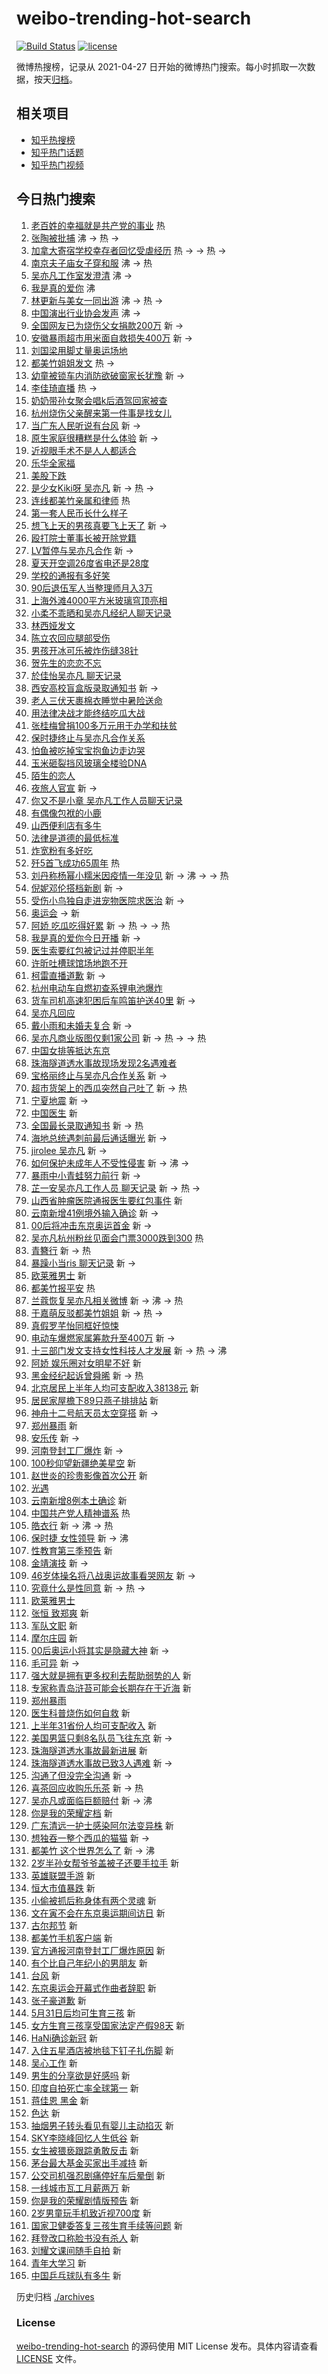# weibo-trending-hot-search

[![Build Status](https://github.com/justjavac/weibo-trending-hot-search/workflows/ci/badge.svg?branch=master)](https://github.com/justjavac/weibo-trending-hot-search/actions)
[![license](https://img.shields.io/github/license/justjavac/weibo-trending-hot-search)](https://github.com/justjavac/weibo-trending-hot-search/blob/master/LICENSE)

微博热搜榜，记录从 2021-04-27 日开始的微博热门搜索。每小时抓取一次数据，按天[归档](./archives)。

## 相关项目

- [知乎热搜榜](https://github.com/justjavac/zhihu-trending-top-search)
- [知乎热门话题](https://github.com/justjavac/zhihu-trending-hot-questions)
- [知乎热门视频](https://github.com/justjavac/zhihu-trending-hot-video)

## 今日热门搜索

<!-- BEGIN -->
<!-- 最后更新时间 Tue Jul 20 2021 12:24:07 GMT+0800 (China Standard Time) -->

1. [老百姓的幸福就是共产党的事业](https://s.weibo.com//weibo?q=%23%E8%80%81%E7%99%BE%E5%A7%93%E7%9A%84%E5%B9%B8%E7%A6%8F%E5%B0%B1%E6%98%AF%E5%85%B1%E4%BA%A7%E5%85%9A%E7%9A%84%E4%BA%8B%E4%B8%9A%23&Refer=new_time)
   热
1. [张陶被批捕](https://s.weibo.com//weibo?q=%23%E5%BC%A0%E9%99%B6%E8%A2%AB%E6%89%B9%E6%8D%95%23&Refer=top)
   沸 -> 热 ->
1. [加拿大寄宿学校幸存者回忆受虐经历](https://s.weibo.com//weibo?q=%23%E5%8A%A0%E6%8B%BF%E5%A4%A7%E5%AF%84%E5%AE%BF%E5%AD%A6%E6%A0%A1%E5%B9%B8%E5%AD%98%E8%80%85%E5%9B%9E%E5%BF%86%E5%8F%97%E8%99%90%E7%BB%8F%E5%8E%86%23&Refer=top)
   热 -> -> 热 ->
1. [南京夫子庙女子穿和服](https://s.weibo.com//weibo?q=%23%E5%8D%97%E4%BA%AC%E5%A4%AB%E5%AD%90%E5%BA%99%E5%A5%B3%E5%AD%90%E7%A9%BF%E5%92%8C%E6%9C%8D%23&Refer=top)
   沸 -> 热
1. [吴亦凡工作室发澄清](https://s.weibo.com//weibo?q=%23%E5%90%B4%E4%BA%A6%E5%87%A1%E5%B7%A5%E4%BD%9C%E5%AE%A4%E5%8F%91%E6%BE%84%E6%B8%85%23&Refer=top)
   沸 ->
1. [我是真的爱你](https://s.weibo.com//weibo?q=%23%E6%88%91%E6%98%AF%E7%9C%9F%E7%9A%84%E7%88%B1%E4%BD%A0%23&Refer=top)
   沸
1. [林更新与美女一同出游](https://s.weibo.com//weibo?q=%23%E6%9E%97%E6%9B%B4%E6%96%B0%E4%B8%8E%E7%BE%8E%E5%A5%B3%E4%B8%80%E5%90%8C%E5%87%BA%E6%B8%B8%23&Refer=top)
   沸 -> 热 ->
1. [中国演出行业协会发声](https://s.weibo.com//weibo?q=%23%E4%B8%AD%E5%9B%BD%E6%BC%94%E5%87%BA%E8%A1%8C%E4%B8%9A%E5%8D%8F%E4%BC%9A%E5%8F%91%E5%A3%B0%23&Refer=top)
   沸 ->
1. [全国网友已为烧伤父女捐款200万](https://s.weibo.com//weibo?q=%23%E5%85%A8%E5%9B%BD%E7%BD%91%E5%8F%8B%E5%B7%B2%E4%B8%BA%E7%83%A7%E4%BC%A4%E7%88%B6%E5%A5%B3%E6%8D%90%E6%AC%BE200%E4%B8%87%23&Refer=top)
   新 ->
1. [安徽暴雨超市用米面自救损失400万](https://s.weibo.com//weibo?q=%23%E5%AE%89%E5%BE%BD%E6%9A%B4%E9%9B%A8%E8%B6%85%E5%B8%82%E7%94%A8%E7%B1%B3%E9%9D%A2%E8%87%AA%E6%95%91%E6%8D%9F%E5%A4%B1400%E4%B8%87%23&Refer=top)
   新 ->
1. [刘国梁用脚丈量奥运场地](https://s.weibo.com//weibo?q=%23%E5%88%98%E5%9B%BD%E6%A2%81%E7%94%A8%E8%84%9A%E4%B8%88%E9%87%8F%E5%A5%A5%E8%BF%90%E5%9C%BA%E5%9C%B0%23&Refer=top)
1. [都美竹姐姐发文](https://s.weibo.com//weibo?q=%23%E9%83%BD%E7%BE%8E%E7%AB%B9%E5%A7%90%E5%A7%90%E5%8F%91%E6%96%87%23&Refer=top)
   热 ->
1. [幼童被锁车内消防欲破窗家长犹豫](https://s.weibo.com//weibo?q=%23%E5%B9%BC%E7%AB%A5%E8%A2%AB%E9%94%81%E8%BD%A6%E5%86%85%E6%B6%88%E9%98%B2%E6%AC%B2%E7%A0%B4%E7%AA%97%E5%AE%B6%E9%95%BF%E7%8A%B9%E8%B1%AB%23&Refer=top)
   新 ->
1. [李佳琦直播](https://s.weibo.com//weibo?q=%E6%9D%8E%E4%BD%B3%E7%90%A6%E7%9B%B4%E6%92%AD&Refer=top)
   热 ->
1. [奶奶带孙女聚会唱k后酒驾回家被查](https://s.weibo.com//weibo?q=%23%E5%A5%B6%E5%A5%B6%E5%B8%A6%E5%AD%99%E5%A5%B3%E8%81%9A%E4%BC%9A%E5%94%B1k%E5%90%8E%E9%85%92%E9%A9%BE%E5%9B%9E%E5%AE%B6%E8%A2%AB%E6%9F%A5%23&Refer=top)
1. [杭州烧伤父亲醒来第一件事是找女儿](https://s.weibo.com//weibo?q=%23%E6%9D%AD%E5%B7%9E%E7%83%A7%E4%BC%A4%E7%88%B6%E4%BA%B2%E9%86%92%E6%9D%A5%E7%AC%AC%E4%B8%80%E4%BB%B6%E4%BA%8B%E6%98%AF%E6%89%BE%E5%A5%B3%E5%84%BF%23&Refer=top)
1. [当广东人民听说有台风](https://s.weibo.com//weibo?q=%23%E5%BD%93%E5%B9%BF%E4%B8%9C%E4%BA%BA%E6%B0%91%E5%90%AC%E8%AF%B4%E6%9C%89%E5%8F%B0%E9%A3%8E%23&Refer=top)
   新 ->
1. [原生家庭很糟糕是什么体验](https://s.weibo.com//weibo?q=%23%E5%8E%9F%E7%94%9F%E5%AE%B6%E5%BA%AD%E5%BE%88%E7%B3%9F%E7%B3%95%E6%98%AF%E4%BB%80%E4%B9%88%E4%BD%93%E9%AA%8C%23&Refer=top)
   新 ->
1. [近视眼手术不是人人都适合](https://s.weibo.com//weibo?q=%23%E8%BF%91%E8%A7%86%E7%9C%BC%E6%89%8B%E6%9C%AF%E4%B8%8D%E6%98%AF%E4%BA%BA%E4%BA%BA%E9%83%BD%E9%80%82%E5%90%88%23&Refer=top)
1. [乐华全家福](https://s.weibo.com//weibo?q=%23%E4%B9%90%E5%8D%8E%E5%85%A8%E5%AE%B6%E7%A6%8F%23&Refer=top)
1. [美股下跌](https://s.weibo.com//weibo?q=%E7%BE%8E%E8%82%A1%E4%B8%8B%E8%B7%8C&Refer=top)
1. [是少女Kiki呀 吴亦凡](https://s.weibo.com//weibo?q=%E6%98%AF%E5%B0%91%E5%A5%B3Kiki%E5%91%80%20%E5%90%B4%E4%BA%A6%E5%87%A1&Refer=top)
   新 -> 热 ->
1. [连线都美竹亲属和律师](https://s.weibo.com//weibo?q=%23%E8%BF%9E%E7%BA%BF%E9%83%BD%E7%BE%8E%E7%AB%B9%E4%BA%B2%E5%B1%9E%E5%92%8C%E5%BE%8B%E5%B8%88%23&Refer=top)
   热
1. [第一套人民币长什么样子](https://s.weibo.com//weibo?q=%23%E7%AC%AC%E4%B8%80%E5%A5%97%E4%BA%BA%E6%B0%91%E5%B8%81%E9%95%BF%E4%BB%80%E4%B9%88%E6%A0%B7%E5%AD%90%23&Refer=top)
1. [想飞上天的男孩真要飞上天了](https://s.weibo.com//weibo?q=%23%E6%83%B3%E9%A3%9E%E4%B8%8A%E5%A4%A9%E7%9A%84%E7%94%B7%E5%AD%A9%E7%9C%9F%E8%A6%81%E9%A3%9E%E4%B8%8A%E5%A4%A9%E4%BA%86%23&Refer=top)
   新 ->
1. [殴打院士董事长被开除党籍](https://s.weibo.com//weibo?q=%23%E6%AE%B4%E6%89%93%E9%99%A2%E5%A3%AB%E8%91%A3%E4%BA%8B%E9%95%BF%E8%A2%AB%E5%BC%80%E9%99%A4%E5%85%9A%E7%B1%8D%23&Refer=top)
1. [LV暂停与吴亦凡合作](https://s.weibo.com//weibo?q=%23LV%E6%9A%82%E5%81%9C%E4%B8%8E%E5%90%B4%E4%BA%A6%E5%87%A1%E5%90%88%E4%BD%9C%23&Refer=top)
   新 ->
1. [夏天开空调26度省电还是28度](https://s.weibo.com//weibo?q=%23%E5%A4%8F%E5%A4%A9%E5%BC%80%E7%A9%BA%E8%B0%8326%E5%BA%A6%E7%9C%81%E7%94%B5%E8%BF%98%E6%98%AF28%E5%BA%A6%23&Refer=top)
1. [学校的通报有多好笑](https://s.weibo.com//weibo?q=%23%E5%AD%A6%E6%A0%A1%E7%9A%84%E9%80%9A%E6%8A%A5%E6%9C%89%E5%A4%9A%E5%A5%BD%E7%AC%91%23&Refer=top)
1. [90后退伍军人当整理师月入3万](https://s.weibo.com//weibo?q=%2390%E5%90%8E%E9%80%80%E4%BC%8D%E5%86%9B%E4%BA%BA%E5%BD%93%E6%95%B4%E7%90%86%E5%B8%88%E6%9C%88%E5%85%A53%E4%B8%87%23&Refer=top)
1. [上海外滩4000平方米玻璃穹顶亮相](https://s.weibo.com//weibo?q=%23%E4%B8%8A%E6%B5%B7%E5%A4%96%E6%BB%A94000%E5%B9%B3%E6%96%B9%E7%B1%B3%E7%8E%BB%E7%92%83%E7%A9%B9%E9%A1%B6%E4%BA%AE%E7%9B%B8%23&Refer=top)
1. [小柔不乖晒和吴亦凡经纪人聊天记录](https://s.weibo.com//weibo?q=%23%E5%B0%8F%E6%9F%94%E4%B8%8D%E4%B9%96%E6%99%92%E5%92%8C%E5%90%B4%E4%BA%A6%E5%87%A1%E7%BB%8F%E7%BA%AA%E4%BA%BA%E8%81%8A%E5%A4%A9%E8%AE%B0%E5%BD%95%23&Refer=top)
1. [林西娅发文](https://s.weibo.com//weibo?q=%23%E6%9E%97%E8%A5%BF%E5%A8%85%E5%8F%91%E6%96%87%23&Refer=top)
1. [陈立农回应腿部受伤](https://s.weibo.com//weibo?q=%23%E9%99%88%E7%AB%8B%E5%86%9C%E5%9B%9E%E5%BA%94%E8%85%BF%E9%83%A8%E5%8F%97%E4%BC%A4%23&Refer=top)
1. [男孩开冰可乐被炸伤缝38针](https://s.weibo.com//weibo?q=%23%E7%94%B7%E5%AD%A9%E5%BC%80%E5%86%B0%E5%8F%AF%E4%B9%90%E8%A2%AB%E7%82%B8%E4%BC%A4%E7%BC%9D38%E9%92%88%23&Refer=top)
1. [贺先生的恋恋不忘](https://s.weibo.com//weibo?q=%E8%B4%BA%E5%85%88%E7%94%9F%E7%9A%84%E6%81%8B%E6%81%8B%E4%B8%8D%E5%BF%98&Refer=top)
1. [於佳怡吴亦凡 聊天记录](https://s.weibo.com//weibo?q=%E6%96%BC%E4%BD%B3%E6%80%A1%E5%90%B4%E4%BA%A6%E5%87%A1%20%E8%81%8A%E5%A4%A9%E8%AE%B0%E5%BD%95&Refer=top)
1. [西安高校盲盒版录取通知书](https://s.weibo.com//weibo?q=%23%E8%A5%BF%E5%AE%89%E9%AB%98%E6%A0%A1%E7%9B%B2%E7%9B%92%E7%89%88%E5%BD%95%E5%8F%96%E9%80%9A%E7%9F%A5%E4%B9%A6%23&Refer=top)
   新 ->
1. [老人三伏天裹棉衣睡觉中暑险送命](https://s.weibo.com//weibo?q=%23%E8%80%81%E4%BA%BA%E4%B8%89%E4%BC%8F%E5%A4%A9%E8%A3%B9%E6%A3%89%E8%A1%A3%E7%9D%A1%E8%A7%89%E4%B8%AD%E6%9A%91%E9%99%A9%E9%80%81%E5%91%BD%23&Refer=top)
1. [用法律决战才能终结吃瓜大战](https://s.weibo.com//weibo?q=%23%E7%94%A8%E6%B3%95%E5%BE%8B%E5%86%B3%E6%88%98%E6%89%8D%E8%83%BD%E7%BB%88%E7%BB%93%E5%90%83%E7%93%9C%E5%A4%A7%E6%88%98%23&Refer=top)
1. [张桂梅曾捐100多万元用于办学和扶贫](https://s.weibo.com//weibo?q=%23%E5%BC%A0%E6%A1%82%E6%A2%85%E6%9B%BE%E6%8D%90100%E5%A4%9A%E4%B8%87%E5%85%83%E7%94%A8%E4%BA%8E%E5%8A%9E%E5%AD%A6%E5%92%8C%E6%89%B6%E8%B4%AB%23&Refer=top)
1. [保时捷终止与吴亦凡合作关系](https://s.weibo.com//weibo?q=%23%E4%BF%9D%E6%97%B6%E6%8D%B7%E7%BB%88%E6%AD%A2%E4%B8%8E%E5%90%B4%E4%BA%A6%E5%87%A1%E5%90%88%E4%BD%9C%E5%85%B3%E7%B3%BB%23&Refer=top)
1. [怕鱼被吃掉宝宝抱鱼边走边哭](https://s.weibo.com//weibo?q=%23%E6%80%95%E9%B1%BC%E8%A2%AB%E5%90%83%E6%8E%89%E5%AE%9D%E5%AE%9D%E6%8A%B1%E9%B1%BC%E8%BE%B9%E8%B5%B0%E8%BE%B9%E5%93%AD%23&Refer=top)
1. [玉米砸裂挡风玻璃全楼验DNA](https://s.weibo.com//weibo?q=%23%E7%8E%89%E7%B1%B3%E7%A0%B8%E8%A3%82%E6%8C%A1%E9%A3%8E%E7%8E%BB%E7%92%83%E5%85%A8%E6%A5%BC%E9%AA%8CDNA%23&Refer=top)
1. [陌生的恋人](https://s.weibo.com//weibo?q=%E9%99%8C%E7%94%9F%E7%9A%84%E6%81%8B%E4%BA%BA&Refer=top)
1. [夜旅人官宣](https://s.weibo.com//weibo?q=%23%E5%A4%9C%E6%97%85%E4%BA%BA%E5%AE%98%E5%AE%A3%23&Refer=top)
   新 ->
1. [你又不是小章
   吴亦凡工作人员聊天记录](https://s.weibo.com//weibo?q=%E4%BD%A0%E5%8F%88%E4%B8%8D%E6%98%AF%E5%B0%8F%E7%AB%A0%20%E5%90%B4%E4%BA%A6%E5%87%A1%E5%B7%A5%E4%BD%9C%E4%BA%BA%E5%91%98%E8%81%8A%E5%A4%A9%E8%AE%B0%E5%BD%95&Refer=top)
1. [有偶像包袱的小鹿](https://s.weibo.com//weibo?q=%23%E6%9C%89%E5%81%B6%E5%83%8F%E5%8C%85%E8%A2%B1%E7%9A%84%E5%B0%8F%E9%B9%BF%23&Refer=top)
1. [山西便利店有多牛](https://s.weibo.com//weibo?q=%23%E5%B1%B1%E8%A5%BF%E4%BE%BF%E5%88%A9%E5%BA%97%E6%9C%89%E5%A4%9A%E7%89%9B%23&Refer=top)
1. [法律是道德的最低标准](https://s.weibo.com//weibo?q=%23%E6%B3%95%E5%BE%8B%E6%98%AF%E9%81%93%E5%BE%B7%E7%9A%84%E6%9C%80%E4%BD%8E%E6%A0%87%E5%87%86%23&Refer=top)
1. [炸宽粉有多好吃](https://s.weibo.com//weibo?q=%23%E7%82%B8%E5%AE%BD%E7%B2%89%E6%9C%89%E5%A4%9A%E5%A5%BD%E5%90%83%23&Refer=top)
1. [歼5首飞成功65周年](https://s.weibo.com//weibo?q=%23%E6%AD%BC5%E9%A6%96%E9%A3%9E%E6%88%90%E5%8A%9F65%E5%91%A8%E5%B9%B4%23&Refer=new_time)
   热
1. [刘丹称杨幂小糯米因疫情一年没见](https://s.weibo.com//weibo?q=%23%E5%88%98%E4%B8%B9%E7%A7%B0%E6%9D%A8%E5%B9%82%E5%B0%8F%E7%B3%AF%E7%B1%B3%E5%9B%A0%E7%96%AB%E6%83%85%E4%B8%80%E5%B9%B4%E6%B2%A1%E8%A7%81%23&Refer=top)
   新 -> 沸 -> -> 热
1. [倪妮邓伦搭档新剧](https://s.weibo.com//weibo?q=%23%E5%80%AA%E5%A6%AE%E9%82%93%E4%BC%A6%E6%90%AD%E6%A1%A3%E6%96%B0%E5%89%A7%23&Refer=top)
   新 ->
1. [受伤小鸟独自走进宠物医院求医治](https://s.weibo.com//weibo?q=%23%E5%8F%97%E4%BC%A4%E5%B0%8F%E9%B8%9F%E7%8B%AC%E8%87%AA%E8%B5%B0%E8%BF%9B%E5%AE%A0%E7%89%A9%E5%8C%BB%E9%99%A2%E6%B1%82%E5%8C%BB%E6%B2%BB%23&Refer=top)
   新 ->
1. [奥运会](https://s.weibo.com//weibo?q=%E5%A5%A5%E8%BF%90%E4%BC%9A&Refer=top) ->
   新
1. [阿娇 吃瓜吃得好累](https://s.weibo.com//weibo?q=%E9%98%BF%E5%A8%87%20%E5%90%83%E7%93%9C%E5%90%83%E5%BE%97%E5%A5%BD%E7%B4%AF&Refer=top)
   新 -> 热 -> -> 热
1. [我是真的爱你今日开播](https://s.weibo.com//weibo?q=%23%E6%88%91%E6%98%AF%E7%9C%9F%E7%9A%84%E7%88%B1%E4%BD%A0%E4%BB%8A%E6%97%A5%E5%BC%80%E6%92%AD%23&Refer=top)
   新 ->
1. [医生索要红包被记过并停职半年](https://s.weibo.com//weibo?q=%23%E5%8C%BB%E7%94%9F%E7%B4%A2%E8%A6%81%E7%BA%A2%E5%8C%85%E8%A2%AB%E8%AE%B0%E8%BF%87%E5%B9%B6%E5%81%9C%E8%81%8C%E5%8D%8A%E5%B9%B4%23&Refer=top)
1. [许昕吐槽球馆场地跑不开](https://s.weibo.com//weibo?q=%23%E8%AE%B8%E6%98%95%E5%90%90%E6%A7%BD%E7%90%83%E9%A6%86%E5%9C%BA%E5%9C%B0%E8%B7%91%E4%B8%8D%E5%BC%80%23&Refer=top)
1. [柯雷直播道歉](https://s.weibo.com//weibo?q=%23%E6%9F%AF%E9%9B%B7%E7%9B%B4%E6%92%AD%E9%81%93%E6%AD%89%23&Refer=top)
   新 ->
1. [杭州电动车自燃初查系锂电池爆炸](https://s.weibo.com//weibo?q=%23%E6%9D%AD%E5%B7%9E%E7%94%B5%E5%8A%A8%E8%BD%A6%E8%87%AA%E7%87%83%E5%88%9D%E6%9F%A5%E7%B3%BB%E9%94%82%E7%94%B5%E6%B1%A0%E7%88%86%E7%82%B8%23&Refer=top)
1. [货车司机高速犯困后车鸣笛护送40里](https://s.weibo.com//weibo?q=%23%E8%B4%A7%E8%BD%A6%E5%8F%B8%E6%9C%BA%E9%AB%98%E9%80%9F%E7%8A%AF%E5%9B%B0%E5%90%8E%E8%BD%A6%E9%B8%A3%E7%AC%9B%E6%8A%A4%E9%80%8140%E9%87%8C%23&Refer=top)
   新 ->
1. [吴亦凡回应](https://s.weibo.com//weibo?q=%23%E5%90%B4%E4%BA%A6%E5%87%A1%E5%9B%9E%E5%BA%94%23&Refer=top)
1. [戴小雨和未婚夫复合](https://s.weibo.com//weibo?q=%23%E6%88%B4%E5%B0%8F%E9%9B%A8%E5%92%8C%E6%9C%AA%E5%A9%9A%E5%A4%AB%E5%A4%8D%E5%90%88%23&Refer=top)
   新 ->
1. [吴亦凡商业版图仅剩1家公司](https://s.weibo.com//weibo?q=%23%E5%90%B4%E4%BA%A6%E5%87%A1%E5%95%86%E4%B8%9A%E7%89%88%E5%9B%BE%E4%BB%85%E5%89%A91%E5%AE%B6%E5%85%AC%E5%8F%B8%23&Refer=top)
   新 -> 热 -> -> 热
1. [中国女排等抵达东京](https://s.weibo.com//weibo?q=%23%E4%B8%AD%E5%9B%BD%E5%A5%B3%E6%8E%92%E7%AD%89%E6%8A%B5%E8%BE%BE%E4%B8%9C%E4%BA%AC%23&Refer=top)
1. [珠海隧道透水事故现场发现2名遇难者](https://s.weibo.com//weibo?q=%23%E7%8F%A0%E6%B5%B7%E9%9A%A7%E9%81%93%E9%80%8F%E6%B0%B4%E4%BA%8B%E6%95%85%E7%8E%B0%E5%9C%BA%E5%8F%91%E7%8E%B02%E5%90%8D%E9%81%87%E9%9A%BE%E8%80%85%23&Refer=top)
1. [宝格丽终止与吴亦凡合作关系](https://s.weibo.com//weibo?q=%23%E5%AE%9D%E6%A0%BC%E4%B8%BD%E7%BB%88%E6%AD%A2%E4%B8%8E%E5%90%B4%E4%BA%A6%E5%87%A1%E5%90%88%E4%BD%9C%E5%85%B3%E7%B3%BB%23&Refer=top)
   新 ->
1. [超市货架上的西瓜突然自己吐了](https://s.weibo.com//weibo?q=%23%E8%B6%85%E5%B8%82%E8%B4%A7%E6%9E%B6%E4%B8%8A%E7%9A%84%E8%A5%BF%E7%93%9C%E7%AA%81%E7%84%B6%E8%87%AA%E5%B7%B1%E5%90%90%E4%BA%86%23&Refer=top)
   新 -> 热
1. [宁夏地震](https://s.weibo.com//weibo?q=%E5%AE%81%E5%A4%8F%E5%9C%B0%E9%9C%87&Refer=top)
   新 ->
1. [中国医生](https://s.weibo.com//weibo?q=%E4%B8%AD%E5%9B%BD%E5%8C%BB%E7%94%9F&Refer=top)
   新
1. [全国最长录取通知书](https://s.weibo.com//weibo?q=%23%E5%85%A8%E5%9B%BD%E6%9C%80%E9%95%BF%E5%BD%95%E5%8F%96%E9%80%9A%E7%9F%A5%E4%B9%A6%23&Refer=top)
   新 -> 热
1. [海地总统遇刺前最后通话曝光](https://s.weibo.com//weibo?q=%23%E6%B5%B7%E5%9C%B0%E6%80%BB%E7%BB%9F%E9%81%87%E5%88%BA%E5%89%8D%E6%9C%80%E5%90%8E%E9%80%9A%E8%AF%9D%E6%9B%9D%E5%85%89%23&Refer=top)
   新 ->
1. [jirolee 吴亦凡](https://s.weibo.com//weibo?q=jirolee%20%E5%90%B4%E4%BA%A6%E5%87%A1&Refer=top)
   新 ->
1. [如何保护未成年人不受性侵害](https://s.weibo.com//weibo?q=%23%E5%A6%82%E4%BD%95%E4%BF%9D%E6%8A%A4%E6%9C%AA%E6%88%90%E5%B9%B4%E4%BA%BA%E4%B8%8D%E5%8F%97%E6%80%A7%E4%BE%B5%E5%AE%B3%23&Refer=top)
   新 -> 沸 ->
1. [暴雨中小青蛙努力前行](https://s.weibo.com//weibo?q=%23%E6%9A%B4%E9%9B%A8%E4%B8%AD%E5%B0%8F%E9%9D%92%E8%9B%99%E5%8A%AA%E5%8A%9B%E5%89%8D%E8%A1%8C%23&Refer=top)
   新 ->
1. [芷一安吴亦凡工作人员
   聊天记录](https://s.weibo.com//weibo?q=%E8%8A%B7%E4%B8%80%E5%AE%89%E5%90%B4%E4%BA%A6%E5%87%A1%E5%B7%A5%E4%BD%9C%E4%BA%BA%E5%91%98%20%E8%81%8A%E5%A4%A9%E8%AE%B0%E5%BD%95&Refer=top)
   新 -> 热 ->
1. [山西省肿瘤医院通报医生要红包事件](https://s.weibo.com//weibo?q=%23%E5%B1%B1%E8%A5%BF%E7%9C%81%E8%82%BF%E7%98%A4%E5%8C%BB%E9%99%A2%E9%80%9A%E6%8A%A5%E5%8C%BB%E7%94%9F%E8%A6%81%E7%BA%A2%E5%8C%85%E4%BA%8B%E4%BB%B6%23&Refer=top)
   新
1. [云南新增41例境外输入确诊](https://s.weibo.com//weibo?q=%23%E4%BA%91%E5%8D%97%E6%96%B0%E5%A2%9E41%E4%BE%8B%E5%A2%83%E5%A4%96%E8%BE%93%E5%85%A5%E7%A1%AE%E8%AF%8A%23&Refer=top)
   新 ->
1. [00后将冲击东京奥运首金](https://s.weibo.com//weibo?q=%2300%E5%90%8E%E5%B0%86%E5%86%B2%E5%87%BB%E4%B8%9C%E4%BA%AC%E5%A5%A5%E8%BF%90%E9%A6%96%E9%87%91%23&Refer=top)
   新 ->
1. [吴亦凡杭州粉丝见面会门票3000跌到300](https://s.weibo.com//weibo?q=%23%E5%90%B4%E4%BA%A6%E5%87%A1%E6%9D%AD%E5%B7%9E%E7%B2%89%E4%B8%9D%E8%A7%81%E9%9D%A2%E4%BC%9A%E9%97%A8%E7%A5%A83000%E8%B7%8C%E5%88%B0300%23&Refer=top)
   热
1. [青簪行](https://s.weibo.com//weibo?q=%E9%9D%92%E7%B0%AA%E8%A1%8C&Refer=top) 新
   -> 热
1. [暴躁小当ris 聊天记录](https://s.weibo.com//weibo?q=%E6%9A%B4%E8%BA%81%E5%B0%8F%E5%BD%93ris%20%E8%81%8A%E5%A4%A9%E8%AE%B0%E5%BD%95&Refer=top)
   新 ->
1. [欧莱雅男士](https://s.weibo.com//weibo?q=%E6%AC%A7%E8%8E%B1%E9%9B%85%E7%94%B7%E5%A3%AB&Refer=top)
   新
1. [都美竹报平安](https://s.weibo.com//weibo?q=%23%E9%83%BD%E7%BE%8E%E7%AB%B9%E6%8A%A5%E5%B9%B3%E5%AE%89%23&Refer=top)
   热
1. [兰蔻恢复吴亦凡相关微博](https://s.weibo.com//weibo?q=%23%E5%85%B0%E8%94%BB%E6%81%A2%E5%A4%8D%E5%90%B4%E4%BA%A6%E5%87%A1%E7%9B%B8%E5%85%B3%E5%BE%AE%E5%8D%9A%23&Refer=top)
   新 -> 沸 -> 热
1. [于嘉萌反驳都美竹姐姐](https://s.weibo.com//weibo?q=%23%E4%BA%8E%E5%98%89%E8%90%8C%E5%8F%8D%E9%A9%B3%E9%83%BD%E7%BE%8E%E7%AB%B9%E5%A7%90%E5%A7%90%23&Refer=top)
   新 -> 热 ->
1. [真假罗芊怡同框好惊悚](https://s.weibo.com//weibo?q=%23%E7%9C%9F%E5%81%87%E7%BD%97%E8%8A%8A%E6%80%A1%E5%90%8C%E6%A1%86%E5%A5%BD%E6%83%8A%E6%82%9A%23&Refer=top)
1. [电动车爆燃家属筹款升至400万](https://s.weibo.com//weibo?q=%23%E7%94%B5%E5%8A%A8%E8%BD%A6%E7%88%86%E7%87%83%E5%AE%B6%E5%B1%9E%E7%AD%B9%E6%AC%BE%E5%8D%87%E8%87%B3400%E4%B8%87%23&Refer=top)
   新 ->
1. [十三部门发文支持女性科技人才发展](https://s.weibo.com//weibo?q=%23%E5%8D%81%E4%B8%89%E9%83%A8%E9%97%A8%E5%8F%91%E6%96%87%E6%94%AF%E6%8C%81%E5%A5%B3%E6%80%A7%E7%A7%91%E6%8A%80%E4%BA%BA%E6%89%8D%E5%8F%91%E5%B1%95%23&Refer=top)
   新 -> 热 -> 沸
1. [阿娇 娱乐圈对女明星不好](https://s.weibo.com//weibo?q=%E9%98%BF%E5%A8%87%20%E5%A8%B1%E4%B9%90%E5%9C%88%E5%AF%B9%E5%A5%B3%E6%98%8E%E6%98%9F%E4%B8%8D%E5%A5%BD&Refer=top)
   新
1. [黑金经纪起诉曾舜晞](https://s.weibo.com//weibo?q=%23%E9%BB%91%E9%87%91%E7%BB%8F%E7%BA%AA%E8%B5%B7%E8%AF%89%E6%9B%BE%E8%88%9C%E6%99%9E%23&Refer=top)
   新 -> 热
1. [北京居民上半年人均可支配收入38138元](https://s.weibo.com//weibo?q=%23%E5%8C%97%E4%BA%AC%E5%B1%85%E6%B0%91%E4%B8%8A%E5%8D%8A%E5%B9%B4%E4%BA%BA%E5%9D%87%E5%8F%AF%E6%94%AF%E9%85%8D%E6%94%B6%E5%85%A538138%E5%85%83%23&Refer=top)
   新
1. [居民家屋檐下89只燕子排排站](https://s.weibo.com//weibo?q=%23%E5%B1%85%E6%B0%91%E5%AE%B6%E5%B1%8B%E6%AA%90%E4%B8%8B89%E5%8F%AA%E7%87%95%E5%AD%90%E6%8E%92%E6%8E%92%E7%AB%99%23&Refer=top)
   新
1. [神舟十二号航天员太空穿搭](https://s.weibo.com//weibo?q=%23%E7%A5%9E%E8%88%9F%E5%8D%81%E4%BA%8C%E5%8F%B7%E8%88%AA%E5%A4%A9%E5%91%98%E5%A4%AA%E7%A9%BA%E7%A9%BF%E6%90%AD%23&Refer=top)
   新 ->
1. [郑州暴雨](https://s.weibo.com//weibo?q=%E9%83%91%E5%B7%9E%E6%9A%B4%E9%9B%A8&Refer=top)
   新
1. [安乐传](https://s.weibo.com//weibo?q=%E5%AE%89%E4%B9%90%E4%BC%A0&Refer=top) 新
   ->
1. [河南登封工厂爆炸](https://s.weibo.com//weibo?q=%23%E6%B2%B3%E5%8D%97%E7%99%BB%E5%B0%81%E5%B7%A5%E5%8E%82%E7%88%86%E7%82%B8%23&Refer=top)
   新 ->
1. [100秒仰望新疆绝美星空](https://s.weibo.com//weibo?q=%23100%E7%A7%92%E4%BB%B0%E6%9C%9B%E6%96%B0%E7%96%86%E7%BB%9D%E7%BE%8E%E6%98%9F%E7%A9%BA%23&Refer=top)
   新
1. [赵世炎的珍贵影像首次公开](https://s.weibo.com//weibo?q=%23%E8%B5%B5%E4%B8%96%E7%82%8E%E7%9A%84%E7%8F%8D%E8%B4%B5%E5%BD%B1%E5%83%8F%E9%A6%96%E6%AC%A1%E5%85%AC%E5%BC%80%23&Refer=top)
   新
1. [光遇](https://s.weibo.com//weibo?q=%E5%85%89%E9%81%87&Refer=top)
1. [云南新增8例本土确诊](https://s.weibo.com//weibo?q=%23%E4%BA%91%E5%8D%97%E6%96%B0%E5%A2%9E8%E4%BE%8B%E6%9C%AC%E5%9C%9F%E7%A1%AE%E8%AF%8A%23&Refer=top)
   新
1. [中国共产党人精神谱系](https://s.weibo.com//weibo?q=%23%E4%B8%AD%E5%9B%BD%E5%85%B1%E4%BA%A7%E5%85%9A%E4%BA%BA%E7%B2%BE%E7%A5%9E%E8%B0%B1%E7%B3%BB%23&Refer=new_time)
   热
1. [皓衣行](https://s.weibo.com//weibo?q=%E7%9A%93%E8%A1%A3%E8%A1%8C&Refer=top) 新
   -> 沸 -> 热
1. [保时捷 女性领导](https://s.weibo.com//weibo?q=%E4%BF%9D%E6%97%B6%E6%8D%B7%20%E5%A5%B3%E6%80%A7%E9%A2%86%E5%AF%BC&Refer=top)
   新 -> 沸
1. [性教育第三季预告](https://s.weibo.com//weibo?q=%23%E6%80%A7%E6%95%99%E8%82%B2%E7%AC%AC%E4%B8%89%E5%AD%A3%E9%A2%84%E5%91%8A%23&Refer=top)
   新
1. [金靖演技](https://s.weibo.com//weibo?q=%23%E9%87%91%E9%9D%96%E6%BC%94%E6%8A%80%23&Refer=top)
   新 ->
1. [46岁体操名将八战奥运故事看哭网友](https://s.weibo.com//weibo?q=%2346%E5%B2%81%E4%BD%93%E6%93%8D%E5%90%8D%E5%B0%86%E5%85%AB%E6%88%98%E5%A5%A5%E8%BF%90%E6%95%85%E4%BA%8B%E7%9C%8B%E5%93%AD%E7%BD%91%E5%8F%8B%23&Refer=top)
   新 ->
1. [究竟什么是性同意](https://s.weibo.com//weibo?q=%23%E7%A9%B6%E7%AB%9F%E4%BB%80%E4%B9%88%E6%98%AF%E6%80%A7%E5%90%8C%E6%84%8F%23&Refer=top)
   新 -> 热 ->
1. [欧莱雅男士](https://s.weibo.com//weibo?q=%23%E6%AC%A7%E8%8E%B1%E9%9B%85%E7%94%B7%E5%A3%AB%23&Refer=top)
1. [张恒 致郑爽](https://s.weibo.com//weibo?q=%E5%BC%A0%E6%81%92%20%E8%87%B4%E9%83%91%E7%88%BD&Refer=top)
   新
1. [军队文职](https://s.weibo.com//weibo?q=%23%E5%86%9B%E9%98%9F%E6%96%87%E8%81%8C%23&Refer=top)
   新
1. [摩尔庄园](https://s.weibo.com//weibo?q=%E6%91%A9%E5%B0%94%E5%BA%84%E5%9B%AD&Refer=top)
   新
1. [00后奥运小将其实是隐藏大神](https://s.weibo.com//weibo?q=%2300%E5%90%8E%E5%A5%A5%E8%BF%90%E5%B0%8F%E5%B0%86%E5%85%B6%E5%AE%9E%E6%98%AF%E9%9A%90%E8%97%8F%E5%A4%A7%E7%A5%9E%23&Refer=top)
   新 ->
1. [毛可异](https://s.weibo.com//weibo?q=%E6%AF%9B%E5%8F%AF%E5%BC%82&Refer=top) 新
   ->
1. [强大就是拥有更多权利去帮助弱势的人](https://s.weibo.com//weibo?q=%E5%BC%BA%E5%A4%A7%E5%B0%B1%E6%98%AF%E6%8B%A5%E6%9C%89%E6%9B%B4%E5%A4%9A%E6%9D%83%E5%88%A9%E5%8E%BB%E5%B8%AE%E5%8A%A9%E5%BC%B1%E5%8A%BF%E7%9A%84%E4%BA%BA&Refer=top)
   新
1. [专家称青岛浒苔可能会长期存在于近海](https://s.weibo.com//weibo?q=%23%E4%B8%93%E5%AE%B6%E7%A7%B0%E9%9D%92%E5%B2%9B%E6%B5%92%E8%8B%94%E5%8F%AF%E8%83%BD%E4%BC%9A%E9%95%BF%E6%9C%9F%E5%AD%98%E5%9C%A8%E4%BA%8E%E8%BF%91%E6%B5%B7%23&Refer=top)
   新
1. [郑州暴雨](https://s.weibo.com//weibo?q=%23%E9%83%91%E5%B7%9E%E6%9A%B4%E9%9B%A8%23&Refer=top)
1. [医生科普烧伤如何自救](https://s.weibo.com//weibo?q=%23%E5%8C%BB%E7%94%9F%E7%A7%91%E6%99%AE%E7%83%A7%E4%BC%A4%E5%A6%82%E4%BD%95%E8%87%AA%E6%95%91%23&Refer=top)
   新
1. [上半年31省份人均可支配收入](https://s.weibo.com//weibo?q=%23%E4%B8%8A%E5%8D%8A%E5%B9%B431%E7%9C%81%E4%BB%BD%E4%BA%BA%E5%9D%87%E5%8F%AF%E6%94%AF%E9%85%8D%E6%94%B6%E5%85%A5%23&Refer=top)
   新
1. [美国男篮只剩8名队员飞往东京](https://s.weibo.com//weibo?q=%23%E7%BE%8E%E5%9B%BD%E7%94%B7%E7%AF%AE%E5%8F%AA%E5%89%A98%E5%90%8D%E9%98%9F%E5%91%98%E9%A3%9E%E5%BE%80%E4%B8%9C%E4%BA%AC%23&Refer=top)
   新 ->
1. [珠海隧道透水事故最新进展](https://s.weibo.com//weibo?q=%23%E7%8F%A0%E6%B5%B7%E9%9A%A7%E9%81%93%E9%80%8F%E6%B0%B4%E4%BA%8B%E6%95%85%E6%9C%80%E6%96%B0%E8%BF%9B%E5%B1%95%23&Refer=top)
   新
1. [珠海隧道透水事故已致3人遇难](https://s.weibo.com//weibo?q=%23%E7%8F%A0%E6%B5%B7%E9%9A%A7%E9%81%93%E9%80%8F%E6%B0%B4%E4%BA%8B%E6%95%85%E5%B7%B2%E8%87%B43%E4%BA%BA%E9%81%87%E9%9A%BE%23&Refer=top)
   新 ->
1. [沟通了但没完全沟通](https://s.weibo.com//weibo?q=%23%E6%B2%9F%E9%80%9A%E4%BA%86%E4%BD%86%E6%B2%A1%E5%AE%8C%E5%85%A8%E6%B2%9F%E9%80%9A%23&Refer=top)
   新 ->
1. [喜茶回应收购乐乐茶](https://s.weibo.com//weibo?q=%23%E5%96%9C%E8%8C%B6%E5%9B%9E%E5%BA%94%E6%94%B6%E8%B4%AD%E4%B9%90%E4%B9%90%E8%8C%B6%23&Refer=top)
   新 -> 热
1. [吴亦凡或面临巨额赔付](https://s.weibo.com//weibo?q=%23%E5%90%B4%E4%BA%A6%E5%87%A1%E6%88%96%E9%9D%A2%E4%B8%B4%E5%B7%A8%E9%A2%9D%E8%B5%94%E4%BB%98%23&Refer=top)
   新 -> 沸
1. [你是我的荣耀定档](https://s.weibo.com//weibo?q=%23%E4%BD%A0%E6%98%AF%E6%88%91%E7%9A%84%E8%8D%A3%E8%80%80%E5%AE%9A%E6%A1%A3%23&Refer=top)
   新
1. [广东清远一护士感染阿尔法变异株](https://s.weibo.com//weibo?q=%23%E5%B9%BF%E4%B8%9C%E6%B8%85%E8%BF%9C%E4%B8%80%E6%8A%A4%E5%A3%AB%E6%84%9F%E6%9F%93%E9%98%BF%E5%B0%94%E6%B3%95%E5%8F%98%E5%BC%82%E6%A0%AA%23&Refer=top)
   新
1. [想独吞一整个西瓜的猫猫](https://s.weibo.com//weibo?q=%23%E6%83%B3%E7%8B%AC%E5%90%9E%E4%B8%80%E6%95%B4%E4%B8%AA%E8%A5%BF%E7%93%9C%E7%9A%84%E7%8C%AB%E7%8C%AB%23&Refer=top)
   新 ->
1. [都美竹 这个世界怎么了](https://s.weibo.com//weibo?q=%E9%83%BD%E7%BE%8E%E7%AB%B9%20%E8%BF%99%E4%B8%AA%E4%B8%96%E7%95%8C%E6%80%8E%E4%B9%88%E4%BA%86&Refer=top)
   新 -> 沸
1. [2岁半孙女帮爷爷盖被子还要手拉手](https://s.weibo.com//weibo?q=%232%E5%B2%81%E5%8D%8A%E5%AD%99%E5%A5%B3%E5%B8%AE%E7%88%B7%E7%88%B7%E7%9B%96%E8%A2%AB%E5%AD%90%E8%BF%98%E8%A6%81%E6%89%8B%E6%8B%89%E6%89%8B%23&Refer=top)
   新
1. [英雄联盟手游](https://s.weibo.com//weibo?q=%E8%8B%B1%E9%9B%84%E8%81%94%E7%9B%9F%E6%89%8B%E6%B8%B8&Refer=top)
   新
1. [恒大市值暴跌](https://s.weibo.com//weibo?q=%23%E6%81%92%E5%A4%A7%E5%B8%82%E5%80%BC%E6%9A%B4%E8%B7%8C%23&Refer=top)
   新
1. [小偷被抓后称身体有两个灵魂](https://s.weibo.com//weibo?q=%23%E5%B0%8F%E5%81%B7%E8%A2%AB%E6%8A%93%E5%90%8E%E7%A7%B0%E8%BA%AB%E4%BD%93%E6%9C%89%E4%B8%A4%E4%B8%AA%E7%81%B5%E9%AD%82%23&Refer=top)
   新
1. [文在寅不会在东京奥运期间访日](https://s.weibo.com//weibo?q=%23%E6%96%87%E5%9C%A8%E5%AF%85%E4%B8%8D%E4%BC%9A%E5%9C%A8%E4%B8%9C%E4%BA%AC%E5%A5%A5%E8%BF%90%E6%9C%9F%E9%97%B4%E8%AE%BF%E6%97%A5%23&Refer=top)
   新
1. [古尔邦节](https://s.weibo.com//weibo?q=%E5%8F%A4%E5%B0%94%E9%82%A6%E8%8A%82&Refer=top)
   新
1. [都美竹手机客户端](https://s.weibo.com//weibo?q=%23%E9%83%BD%E7%BE%8E%E7%AB%B9%E6%89%8B%E6%9C%BA%E5%AE%A2%E6%88%B7%E7%AB%AF%23&Refer=top)
   新
1. [官方通报河南登封工厂爆炸原因](https://s.weibo.com//weibo?q=%23%E5%AE%98%E6%96%B9%E9%80%9A%E6%8A%A5%E6%B2%B3%E5%8D%97%E7%99%BB%E5%B0%81%E5%B7%A5%E5%8E%82%E7%88%86%E7%82%B8%E5%8E%9F%E5%9B%A0%23&Refer=top)
   新
1. [有个比自己年纪小的男朋友](https://s.weibo.com//weibo?q=%23%E6%9C%89%E4%B8%AA%E6%AF%94%E8%87%AA%E5%B7%B1%E5%B9%B4%E7%BA%AA%E5%B0%8F%E7%9A%84%E7%94%B7%E6%9C%8B%E5%8F%8B%23&Refer=top)
   新
1. [台风](https://s.weibo.com//weibo?q=%E5%8F%B0%E9%A3%8E&Refer=top) 新
1. [东京奥运会开幕式作曲者辞职](https://s.weibo.com//weibo?q=%23%E4%B8%9C%E4%BA%AC%E5%A5%A5%E8%BF%90%E4%BC%9A%E5%BC%80%E5%B9%95%E5%BC%8F%E4%BD%9C%E6%9B%B2%E8%80%85%E8%BE%9E%E8%81%8C%23&Refer=top)
   新
1. [张子豪道歉](https://s.weibo.com//weibo?q=%23%E5%BC%A0%E5%AD%90%E8%B1%AA%E9%81%93%E6%AD%89%23&Refer=top)
   新
1. [5月31日后均可生育三孩](https://s.weibo.com//weibo?q=%235%E6%9C%8831%E6%97%A5%E5%90%8E%E5%9D%87%E5%8F%AF%E7%94%9F%E8%82%B2%E4%B8%89%E5%AD%A9%23&Refer=top)
   新
1. [女方生育三孩享受国家法定产假98天](https://s.weibo.com//weibo?q=%23%E5%A5%B3%E6%96%B9%E7%94%9F%E8%82%B2%E4%B8%89%E5%AD%A9%E4%BA%AB%E5%8F%97%E5%9B%BD%E5%AE%B6%E6%B3%95%E5%AE%9A%E4%BA%A7%E5%81%8798%E5%A4%A9%23&Refer=top)
   新
1. [HaNi确诊新冠](https://s.weibo.com//weibo?q=%23HaNi%E7%A1%AE%E8%AF%8A%E6%96%B0%E5%86%A0%23&Refer=top)
   新
1. [入住五星酒店被地毯下钉子扎伤脚](https://s.weibo.com//weibo?q=%23%E5%85%A5%E4%BD%8F%E4%BA%94%E6%98%9F%E9%85%92%E5%BA%97%E8%A2%AB%E5%9C%B0%E6%AF%AF%E4%B8%8B%E9%92%89%E5%AD%90%E6%89%8E%E4%BC%A4%E8%84%9A%23&Refer=top)
   新
1. [吴心工作](https://s.weibo.com//weibo?q=%23%E5%90%B4%E5%BF%83%E5%B7%A5%E4%BD%9C%23&Refer=top)
   新
1. [男生的分享欲是好感吗](https://s.weibo.com//weibo?q=%23%E7%94%B7%E7%94%9F%E7%9A%84%E5%88%86%E4%BA%AB%E6%AC%B2%E6%98%AF%E5%A5%BD%E6%84%9F%E5%90%97%23&Refer=top)
   新
1. [印度自拍死亡率全球第一](https://s.weibo.com//weibo?q=%23%E5%8D%B0%E5%BA%A6%E8%87%AA%E6%8B%8D%E6%AD%BB%E4%BA%A1%E7%8E%87%E5%85%A8%E7%90%83%E7%AC%AC%E4%B8%80%23&Refer=top)
   新
1. [蒋佳恩 黑金](https://s.weibo.com//weibo?q=%E8%92%8B%E4%BD%B3%E6%81%A9%20%E9%BB%91%E9%87%91&Refer=top)
   新
1. [色达](https://s.weibo.com//weibo?q=%E8%89%B2%E8%BE%BE&Refer=top) 新
1. [抽烟男子转头看见有婴儿主动掐灭](https://s.weibo.com//weibo?q=%23%E6%8A%BD%E7%83%9F%E7%94%B7%E5%AD%90%E8%BD%AC%E5%A4%B4%E7%9C%8B%E8%A7%81%E6%9C%89%E5%A9%B4%E5%84%BF%E4%B8%BB%E5%8A%A8%E6%8E%90%E7%81%AD%23&Refer=top)
   新
1. [SKY李晓峰回忆人生低谷](https://s.weibo.com//weibo?q=%23SKY%E6%9D%8E%E6%99%93%E5%B3%B0%E5%9B%9E%E5%BF%86%E4%BA%BA%E7%94%9F%E4%BD%8E%E8%B0%B7%23&Refer=top)
   新
1. [女生被猥亵跟踪勇敢反击](https://s.weibo.com//weibo?q=%23%E5%A5%B3%E7%94%9F%E8%A2%AB%E7%8C%A5%E4%BA%B5%E8%B7%9F%E8%B8%AA%E5%8B%87%E6%95%A2%E5%8F%8D%E5%87%BB%23&Refer=top)
   新
1. [茅台最大基金买家出手减持](https://s.weibo.com//weibo?q=%E8%8C%85%E5%8F%B0%E6%9C%80%E5%A4%A7%E5%9F%BA%E9%87%91%E4%B9%B0%E5%AE%B6%E5%87%BA%E6%89%8B%E5%87%8F%E6%8C%81&Refer=top)
   新
1. [公交司机强忍剧痛停好车后晕倒](https://s.weibo.com//weibo?q=%23%E5%85%AC%E4%BA%A4%E5%8F%B8%E6%9C%BA%E5%BC%BA%E5%BF%8D%E5%89%A7%E7%97%9B%E5%81%9C%E5%A5%BD%E8%BD%A6%E5%90%8E%E6%99%95%E5%80%92%23&Refer=top)
   新
1. [一线城市瓦工月薪两万](https://s.weibo.com//weibo?q=%23%E4%B8%80%E7%BA%BF%E5%9F%8E%E5%B8%82%E7%93%A6%E5%B7%A5%E6%9C%88%E8%96%AA%E4%B8%A4%E4%B8%87%23&Refer=top)
   新
1. [你是我的荣耀剧情版预告](https://s.weibo.com//weibo?q=%23%E4%BD%A0%E6%98%AF%E6%88%91%E7%9A%84%E8%8D%A3%E8%80%80%E5%89%A7%E6%83%85%E7%89%88%E9%A2%84%E5%91%8A%23&Refer=top)
   新
1. [2岁男童玩手机致近视700度](https://s.weibo.com//weibo?q=%232%E5%B2%81%E7%94%B7%E7%AB%A5%E7%8E%A9%E6%89%8B%E6%9C%BA%E8%87%B4%E8%BF%91%E8%A7%86700%E5%BA%A6%23&Refer=top)
   新
1. [国家卫健委答复三孩生育手续等问题](https://s.weibo.com//weibo?q=%23%E5%9B%BD%E5%AE%B6%E5%8D%AB%E5%81%A5%E5%A7%94%E7%AD%94%E5%A4%8D%E4%B8%89%E5%AD%A9%E7%94%9F%E8%82%B2%E6%89%8B%E7%BB%AD%E7%AD%89%E9%97%AE%E9%A2%98%23&Refer=top)
   新
1. [拜登改口称脸书没有杀人](https://s.weibo.com//weibo?q=%23%E6%8B%9C%E7%99%BB%E6%94%B9%E5%8F%A3%E7%A7%B0%E8%84%B8%E4%B9%A6%E6%B2%A1%E6%9C%89%E6%9D%80%E4%BA%BA%23&Refer=top)
   新
1. [刘耀文课间随手自拍](https://s.weibo.com//weibo?q=%23%E5%88%98%E8%80%80%E6%96%87%E8%AF%BE%E9%97%B4%E9%9A%8F%E6%89%8B%E8%87%AA%E6%8B%8D%23&Refer=top)
   新
1. [青年大学习](https://s.weibo.com//weibo?q=%E9%9D%92%E5%B9%B4%E5%A4%A7%E5%AD%A6%E4%B9%A0&Refer=top)
   新
1. [中国乒乓球队有多牛](https://s.weibo.com//weibo?q=%23%E4%B8%AD%E5%9B%BD%E4%B9%92%E4%B9%93%E7%90%83%E9%98%9F%E6%9C%89%E5%A4%9A%E7%89%9B%23&Refer=top)
   新

<!-- END -->

历史归档 [./archives](./archives)

### License

[weibo-trending-hot-search](https://github.com/justjavac/weibo-trending-hot-search)
的源码使用 MIT License 发布。具体内容请查看 [LICENSE](./LICENSE) 文件。
